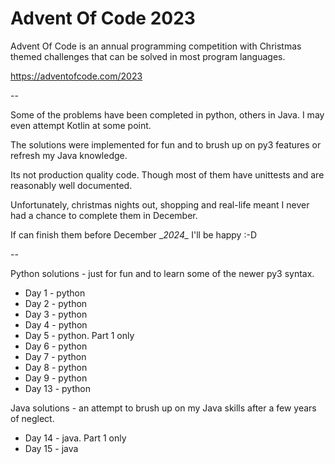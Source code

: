 # Advent Of Code 2023

Advent Of Code is an annual programming competition with Christmas themed challenges that can be solved in most program languages.

https://adventofcode.com/2023

--

Some of the problems have been completed in python, others in Java. I may even attempt Kotlin at some point.

The solutions were implemented for fun and to brush up on py3 features or refresh my Java knowledge. 

Its not production quality code. Though most of them have unittests and are reasonably well documented.

Unfortunately, christmas nights out, shopping and real-life meant I never had a chance to complete them in December. 

If can finish them before December \__2024\__ I'll be happy :-D

--

Python solutions - just for fun and to learn some of the newer py3 syntax.
 - Day 1 - python
 - Day 2 - python
 - Day 3 - python
 - Day 4 - python
 - Day 5 - python. Part 1 only
 - Day 6 - python
 - Day 7 - python
 - Day 8 - python
 - Day 9 - python
 - Day 13 - python

 Java solutions - an attempt to brush up on my Java skills after a few years of neglect.
 - Day 14 - java.  Part 1 only
 - Day 15 - java
